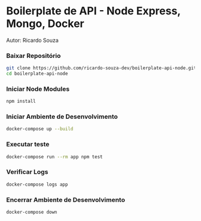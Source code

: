 # Boilerplate de API - Node Express, Mongo, Docker
Autor: Ricardo Souza

### Baixar Repositório
```bash
git clone https://github.com/ricardo-souza-dev/boilerplate-api-node.git
cd boilerplate-api-node
```
### Iniciar Node Modules
```bash
npm install
```

### Iniciar Ambiente de Desenvolvimento
```bash
docker-compose up --build
```

### Executar teste
```bash
docker-compose run --rm app npm test
```

### Verificar Logs
```bash
docker-compose logs app
```

### Encerrar Ambiente de Desenvolvimento
```bash
docker-compose down
```

